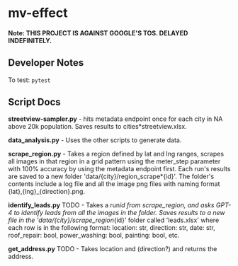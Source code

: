 # mv-effect

#### Note: THIS PROJECT IS AGAINST GOOGLE'S TOS. DELAYED INDEFINITELY.

## Developer Notes

To test: `pytest`

## Script Docs

**streetview-sampler.py** - hits metadata endpoint once for each city in NA above 20k population. Saves results to cities\*streetview.xlsx.

**data_analysis.py** - Uses the other scripts to generate data.

**scrape_region.py** - Takes a region defined by lat and lng ranges, scrapes all images in that region in a grid pattern using the meter_step parameter with 100% accuracy by using the metadata endpoint first. Each run's results are saved to a new folder 'data/{city}/region_scrape\*{id}'. The folder's contents include a log file and all the image png files with naming format {lat},{lng}\_{direction}.png.

**identify_leads.py** TODO - Takes a run*id from scrape_region, and asks GPT-4 to identify leads from all the images in the folder. Saves results to a new file in the 'data/{city}/scrape_region*{id}' folder called 'leads.xlsx' where each row is in the following format: location: str, direction: str, date: str, roof_repair: bool, power_washing: bool, painting: bool, etc.

**get_address.py** TODO - Takes location and (direction?) and returns the address.
